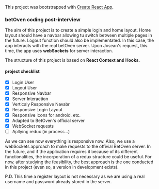 This project was bootstrapped with [Create React App](https://github.com/facebook/create-react-app).

### betOven coding post-interview
The aim of this project is to create a simple login and home layout. Home layout should have a navbar allowing tu switch between multiple pages in the future. Logout function should also be implementated. In this case, the app interacts with the real betOven server. Upon Josean's request, this time, the app uses **webSockets** for server interaction.

The structure of this project is based on **React Context and Hooks**.

#### project checklist
- [x] Login User
- [x] Logout User
- [x] Responsive Navbar
- [x] Server Interaction
- [x] Verticaly Responsive Navabr
- [x] Responsive Login Layout
- [x] Responsive Icons for android, etc.
- [x] Adapted to BetOven's official server
- [x] WebSocket requests
- [ ] Apllying redux (in process...)

As we can see now everything is responsive now. Also, we use a webSockets approach to make requests to the offivial BetOven server. 
In the future, and if the application requires it because of its different functionalities, the incorporation of a redux structure could be useful. For now, after studying the feasibility, the best approach is the one conducted in this project (even so, a version in development exists).

P.D. This time a register layout is not necessary as we are using a real username and password already stored in the server.